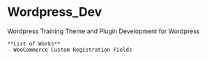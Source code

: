 # Wordpress_Dev
Wordpress Training
Theme and Plugin Development for Wordpress

```
**List of Works**
- WooCommerce Custom Registration Fields
```
